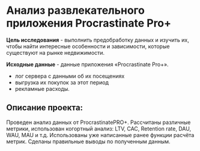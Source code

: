 #  Анализ развлекательного приложения Procrastinate Pro+

<b>Цель исследования</b> - выполнить предобработку данных и изучить их, чтобы найти интересные особенности и зависимости, которые существуют на рынке недвижимости.

<b>Исходные данные</b> - данные приложения «Procrastinate Pro+».
- лог сервера с данными об их посещениях
- выгрузка их покупок за этот период
- рекламные расходы.

## Описание проекта:
Проведен анализ данных от ProcrastinatePRO+.
Рассчитаны различные метрики, использован когортный анализ: LTV, CAC, Retention rate, DAU, WAU, MAU и т.д. Использованы уже написанные ранее функции расчёта метрик. Сделаны правильные выводы по полученным данным.
